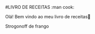 
#LIVRO DE RECEITAS :man cook:

Olá! Bem vindo ao meu livro de receitas:wave:

 Strogonoff de frango
